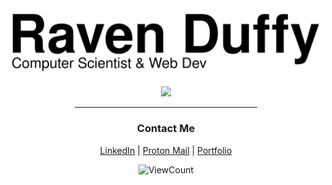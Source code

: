 <div align="center">
  <a href="https://ravenduffy.io">
    <img src="https://github.com/RavenDuffy/RavenDuffy/blob/master/DisplayCard.svg"></img>
  </a>
  
  <div>&nbsp;</div>
  
  <a href="https://mygitstats.com">
    <img max-width="320px" src="https://api.mygitstats.com/svg/40807825"></img>
  </a>
</div>

<div align="center" width="200px">
  <hr width="58%" />
  
  ### Contact Me
  
  [LinkedIn](https://www.linkedin.com/in/ravenduffy) |
  [Proton Mail](mailto:ravenduffy@pm.me?subject=Hi%20Raven!) |
  [Portfolio](https://RavenDuffy.io)
  
  ![ViewCount](https://views.whatilearened.today/views/github/RavenDuffy/RavenDuffy.svg)

</div>
